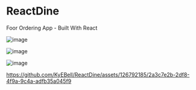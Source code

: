 # ReactDine
Foor Ordering App - Built With React

![image](https://github.com/KyEBell/ReactDine/assets/126792185/a22ae800-fc43-4b01-b97a-030766092c0c)

![image](https://github.com/KyEBell/ReactDine/assets/126792185/99fc2999-7cc2-46c0-85cf-1213d9722fcd)

![image](https://github.com/KyEBell/ReactDine/assets/126792185/971c1f58-7152-4e74-969d-c7eb69866c29)


https://github.com/KyEBell/ReactDine/assets/126792185/2a3c7e2b-2df8-4f9a-9c4a-adfb35a045f9

